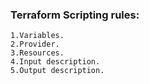 ### Terraform Scripting rules:

    1.Variables.
    2.Provider.
    3.Resources.
    4.Input description.
    5.Output description.
